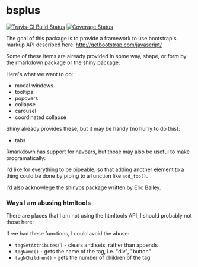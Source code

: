 # bsplus
[![Travis-CI Build Status](https://travis-ci.org/ijlyttle/bsplus.svg?branch=master)](https://travis-ci.org/ijlyttle/bsplus)
[![Coverage Status](https://img.shields.io/codecov/c/github/ijlyttle/bsplus/master.svg)](https://codecov.io/github/ijlyttle/bsplus?branch=master)

The goal of this package is to provide a framework to use bootstrap's markup API described here: http://getbootstrap.com/javascript/

Some of these items are already provided in some way, shape, or form by the rmarkdown package or the shiny package.

Here's what we want to do:

- modal windows
- tooltips
- popovers
- collapse
- carousel
- coordinated collapse

Shiny already provides these, but it may be handy (no hurry to do this):

- tabs

Rmarkdown has support for navbars, but those may also be useful to make programatically:

I'd like for everything to be pipeable, so that adding another element to a thing could be done by piping to a function like `add_foo()`.

I'd also acknowlege the shinybs package written by Eric Bailey.

### Ways I am abusing htmltools

There are places that I am not using the htmltools API; I should probably not those here:

If we had these functions, I could avoid the abuse:

- `tagSetAttributes()` - clears and sets, rather than appends
- `tagName()` - gets the name of the tag, i.e. "div", "button"
- `tagNChildren()` - gets the number of children of the tag
